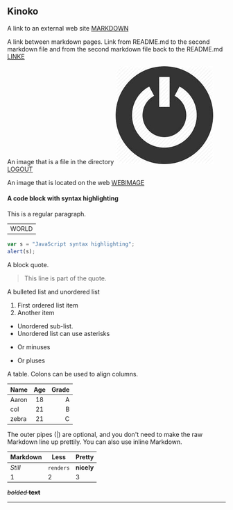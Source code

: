 ## Kinoko

A link to an external web site
[MARKDOWN](https://en.wikipedia.org/wiki/Markdown)

A link between markdown pages. Link from README.md to the second markdown file and from the second markdown file back to the README.md
[LINKE](https://github.com/TianyuanDeng/Kinoko/blob/master/MARKDOWN.md)

An image that is a file in the directory
![alt text](https://github.com/TianyuanDeng/Kinoko/blob/master/log%20out.jpg)
[LOGOUT](https://github.com/TianyuanDeng/Kinoko/blob/master/log%20out.jpg)

An image that is located on the web
[WEBIMAGE](http://image.baidu.com/search/detail?ct=503316480&z=undefined&tn=baiduimagedetail&ipn=d&word=%E6%98%9F%E7%A9%BA&step_word=&ie=utf-8&in=&cl=2&lm=-1&st=undefined&cs=1330089000,2765756545&os=162979026,1886477916&simid=1218889905,648108810&pn=0&rn=1&di=90664145460&ln=1986&fr=&fmq=1529117095829_R&fm=&ic=undefined&s=undefined&se=&sme=&tab=0&width=undefined&height=undefined&face=undefined&is=0,0&istype=0&ist=&jit=&bdtype=13&spn=0&pi=0&gsm=0&objurl=http%3A%2F%2Fimgsrc.baidu.com%2Fimage%2Fc0%253Dpixel_huitu%252C0%252C0%252C294%252C40%2Fsign%3Db029f14673f0f736ccf34441632dd675%2F86d6277f9e2f07083375ed39e224b899a901f293.jpg&rpstart=0&rpnum=0&adpicid=0)

#### A code block with syntax highlighting
This is a regular paragraph.

<table>
    <tr>
        <td>WORLD</td>
    </tr>
</table>

```javascript
var s = "JavaScript syntax highlighting";
alert(s);
```


A block quote.
> This line is part of the quote.


A bulleted list and unordered list
1. First ordered list item
2. Another item

* Unordered sub-list. 
* Unordered list can use asterisks
- Or minuses
+ Or pluses


A table.
Colons can be used to align columns.

| Name          | Age           | Grade |
| ------------- |:-------------:| -----:|
| Aaron         | 18            |      A|
| col           | 21            |     B |
| zebra         | 21            |    C  |

The outer pipes (|) are optional, and you don't need to make the raw Markdown line up prettily. You can also use inline Markdown.

Markdown | Less | Pretty
--- | --- | ---
*Still* | `renders` | **nicely**
1 | 2 | 3



~~*bolded* **text**~~

*****************************************************************************************************

